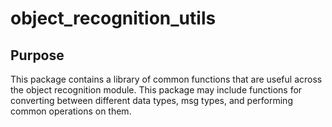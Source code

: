 # object_recognition_utils

## Purpose

This package contains a library of common functions that are useful across the object recognition module.
This package may include functions for converting between different data types, msg types, and performing common operations on them.
